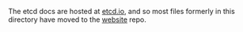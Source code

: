 The etcd docs are hosted at [etcd.io](https://etcd.io/), and so most files formerly in this directory have moved to the [website](https://github.com/etcd-io/website/) repo.
